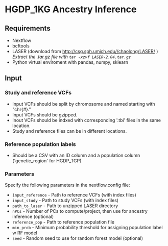 # HGDP_1KG Ancestry Inference

## Requirements
- Nextflow
- bcftools
- LASER (download from <http://csg.sph.umich.edu//chaolong/LASER/> )
  *Extract the .tar.gz file with `tar -xzvf LASER-2.04.tar.gz`*
- Python virtual enviroment with pandas, numpy, sklearn


## Input
### Study and reference VCFs
- Input VCFs should be split by chromosome and named starting with "chr{#}."
- Input VCFs should be gzipped. 
- Inout VCFs should be indxed with corresponding '.tbi' files in the same location. 
- Study and reference files can be in different locations. 
### Reference population labels
- Should be a CSV with an ID column and a population column ('genetic_region' for HGDP_TGP)


### Parameters
Specify the following parameters in the nextflow.config file:
- `input_reference` - Path to reference VCFs (with index files)
- `input_study` - Path to study VCFs (with index files)
- `path_to_laser` - Path to unzipped LASER directory
- `nPCs` - Number of PCs to compute/project, then use for ancestry inference (optional)
- `reference_pop` - Path to reference population file
- `min_prob` - Minimum probability threshold for assigning population label w RF model 
- `seed` - Random seed to use for random forest model (optional)

